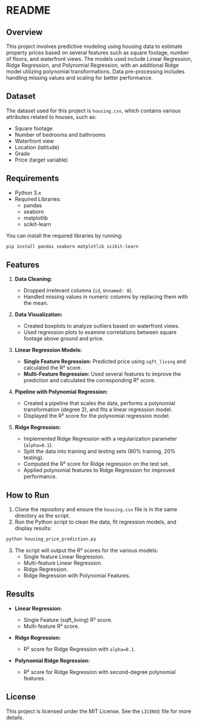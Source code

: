 
# README

## Overview

This project involves predictive modeling using housing data to estimate property prices based on several features such as square footage, number of floors, and waterfront views. The models used include Linear Regression, Ridge Regression, and Polynomial Regression, with an additional Ridge model utilizing polynomial transformations. Data pre-processing includes handling missing values and scaling for better performance.

## Dataset

The dataset used for this project is `housing.csv`, which contains various attributes related to houses, such as:
- Square footage
- Number of bedrooms and bathrooms
- Waterfront view
- Location (latitude)
- Grade
- Price (target variable)

## Requirements

- Python 3.x
- Required Libraries:
  - pandas
  - seaborn
  - matplotlib
  - scikit-learn
  
You can install the required libraries by running:

```bash
pip install pandas seaborn matplotlib scikit-learn
```

## Features

1. **Data Cleaning:**
   - Dropped irrelevant columns (`id`, `Unnamed: 0`).
   - Handled missing values in numeric columns by replacing them with the mean.

2. **Data Visualization:**
   - Created boxplots to analyze outliers based on waterfront views.
   - Used regression plots to examine correlations between square footage above ground and price.

3. **Linear Regression Models:**
   - **Single Feature Regression:** Predicted price using `sqft_living` and calculated the R² score.
   - **Multi-Feature Regression:** Used several features to improve the prediction and calculated the corresponding R² score.

4. **Pipeline with Polynomial Regression:**
   - Created a pipeline that scales the data, performs a polynomial transformation (degree 2), and fits a linear regression model.
   - Displayed the R² score for the polynomial regression model.

5. **Ridge Regression:**
   - Implemented Ridge Regression with a regularization parameter (`alpha=0.1`).
   - Split the data into training and testing sets (80% training, 20% testing).
   - Computed the R² score for Ridge regression on the test set.
   - Applied polynomial features to Ridge Regression for improved performance.

## How to Run

1. Clone the repository and ensure the `housing.csv` file is in the same directory as the script.
2. Run the Python script to clean the data, fit regression models, and display results:

```bash
python housing_price_prediction.py
```

3. The script will output the R² scores for the various models:
   - Single feature Linear Regression.
   - Multi-feature Linear Regression.
   - Ridge Regression.
   - Ridge Regression with Polynomial Features.

## Results

- **Linear Regression:**
  - Single Feature (sqft_living) R² score.
  - Multi-feature R² score.

- **Ridge Regression:**
  - R² score for Ridge Regression with `alpha=0.1`.

- **Polynomial Ridge Regression:**
  - R² score for Ridge Regression with second-degree polynomial features.

## License

This project is licensed under the MIT License. See the `LICENSE` file for more details.
